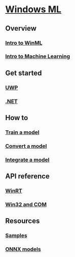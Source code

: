 # [Windows ML](index.md)
## Overview
### [Intro to WinML](overview.md)
### [Intro to Machine Learning]()
## Get started
### [UWP](get-started.md)
### [.NET]()
## How to
### [Train a model](train-ai-model.md)
### [Convert a model](conversion-samples.md)
### [Integrate a model](integrate-model.md)
## API reference
### [WinRT]()
### [Win32 and COM]()
## Resources
### [Samples]()
### [ONNX models]()